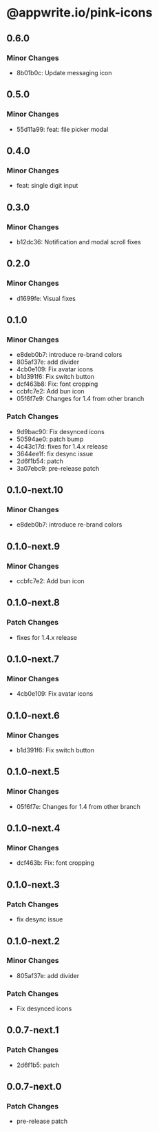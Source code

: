 # @appwrite.io/pink-icons

## 0.6.0

### Minor Changes

- 8b01b0c: Update messaging icon

## 0.5.0

### Minor Changes

- 55d11a99: feat: file picker modal

## 0.4.0

### Minor Changes

- feat: single digit input

## 0.3.0

### Minor Changes

- b12dc36: Notification and modal scroll fixes

## 0.2.0

### Minor Changes

- d1699fe: Visual fixes

## 0.1.0

### Minor Changes

- e8deb0b7: introduce re-brand colors
- 805af37e: add divider
- 4cb0e109: Fix avatar icons
- b1d391f6: Fix switch button
- dcf463b8: Fix: font cropping
- ccbfc7e2: Add bun icon
- 05f6f7e9: Changes for 1.4 from other branch

### Patch Changes

- 9d9bac90: Fix desynced icons
- 50594ae0: patch bump
- 4c43c17d: fixes for 1.4.x release
- 3644ee1f: fix desync issue
- 2d6f1b54: patch
- 3a07ebc9: pre-release patch

## 0.1.0-next.10

### Minor Changes

- e8deb0b7: introduce re-brand colors

## 0.1.0-next.9

### Minor Changes

- ccbfc7e2: Add bun icon

## 0.1.0-next.8

### Patch Changes

- fixes for 1.4.x release

## 0.1.0-next.7

### Minor Changes

- 4cb0e109: Fix avatar icons

## 0.1.0-next.6

### Minor Changes

- b1d391f6: Fix switch button

## 0.1.0-next.5

### Minor Changes

- 05f6f7e: Changes for 1.4 from other branch

## 0.1.0-next.4

### Minor Changes

- dcf463b: Fix: font cropping

## 0.1.0-next.3

### Patch Changes

- fix desync issue

## 0.1.0-next.2

### Minor Changes

- 805af37e: add divider

### Patch Changes

- Fix desynced icons

## 0.0.7-next.1

### Patch Changes

- 2d6f1b5: patch

## 0.0.7-next.0

### Patch Changes

- pre-release patch
